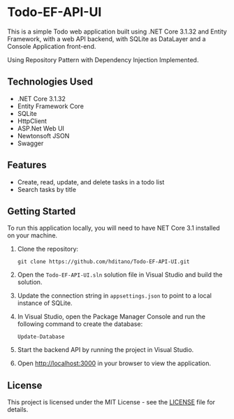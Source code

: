 # Todo-EF-API-UI

This is a simple Todo web application built using .NET Core 3.1.32 and Entity Framework, with a web API backend, with SQLite as DataLayer and a Console Application front-end.

Using Repository Pattern with Dependency Injection Implemented.

## Technologies Used

-   .NET Core 3.1.32
-   Entity Framework Core
-   SQLite
-   HttpClient
-   ASP.Net Web UI
-   Newtonsoft JSON
-   Swagger


## Features

-   Create, read, update, and delete tasks in a todo list
-   Search tasks by title

## Getting Started

To run this application locally, you will need to have NET Core 3.1 installed on your machine.

1.  Clone the repository:
    
    `git clone https://github.com/hditano/Todo-EF-API-UI.git`
    
2.  Open the `Todo-EF-API-UI.sln` solution file in Visual Studio and build the solution.
    
3.  Update the connection string in `appsettings.json` to point to a local instance of SQLite.
    
4.  In Visual Studio, open the Package Manager Console and run the following command to create the database:
    
    `Update-Database`
    
5.  Start the backend API by running the project in Visual Studio.
    
6.  Open [http://localhost:3000](http://localhost:3000/) in your browser to view the application.
    

## License

This project is licensed under the MIT License - see the [LICENSE](https://chat.openai.com/c/LICENSE) file for details.
